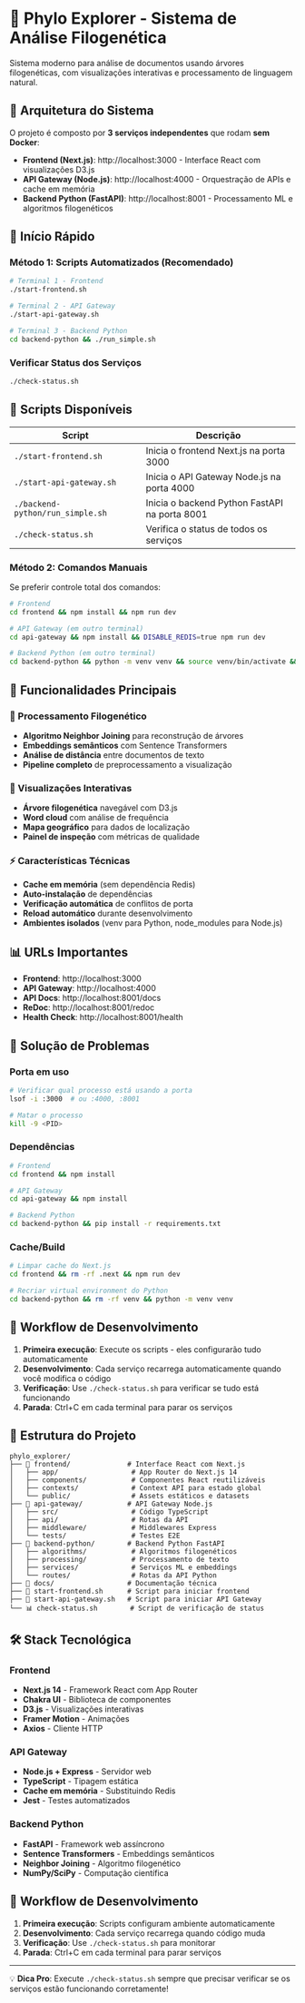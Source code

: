 # 🌳 Phylo Explorer - Sistema de Análise Filogenética

Sistema moderno para análise de documentos usando árvores filogenéticas, com visualizações interativas e processamento de linguagem natural.

## 📍 Arquitetura do Sistema

O projeto é composto por **3 serviços independentes** que rodam **sem Docker**:

- **Frontend (Next.js)**: http://localhost:3000 - Interface React com visualizações D3.js
- **API Gateway (Node.js)**: http://localhost:4000 - Orquestração de APIs e cache em memória
- **Backend Python (FastAPI)**: http://localhost:8001 - Processamento ML e algoritmos filogenéticos

## 🚀 Início Rápido

### Método 1: Scripts Automatizados (Recomendado)

```bash
# Terminal 1 - Frontend
./start-frontend.sh

# Terminal 2 - API Gateway
./start-api-gateway.sh

# Terminal 3 - Backend Python
cd backend-python && ./run_simple.sh
```

### Verificar Status dos Serviços

```bash
./check-status.sh
```

## 📝 Scripts Disponíveis

| Script | Descrição |
|--------|-----------|
| `./start-frontend.sh` | Inicia o frontend Next.js na porta 3000 |
| `./start-api-gateway.sh` | Inicia o API Gateway Node.js na porta 4000 |
| `./backend-python/run_simple.sh` | Inicia o backend Python FastAPI na porta 8001 |
| `./check-status.sh` | Verifica o status de todos os serviços |

### Método 2: Comandos Manuais

Se preferir controle total dos comandos:

```bash
# Frontend
cd frontend && npm install && npm run dev

# API Gateway (em outro terminal)
cd api-gateway && npm install && DISABLE_REDIS=true npm run dev

# Backend Python (em outro terminal)
cd backend-python && python -m venv venv && source venv/bin/activate && pip install -r requirements.txt && uvicorn main:app --reload --host 0.0.0.0 --port 8001
```

## 🔧 Funcionalidades Principais

### 🧬 Processamento Filogenético
- **Algoritmo Neighbor Joining** para reconstrução de árvores
- **Embeddings semânticos** com Sentence Transformers
- **Análise de distância** entre documentos de texto
- **Pipeline completo** de preprocessamento a visualização

### 🎨 Visualizações Interativas
- **Árvore filogenética** navegável com D3.js
- **Word cloud** com análise de frequência
- **Mapa geográfico** para dados de localização
- **Painel de inspeção** com métricas de qualidade

### ⚡ Características Técnicas
- **Cache em memória** (sem dependência Redis)
- **Auto-instalação** de dependências
- **Verificação automática** de conflitos de porta
- **Reload automático** durante desenvolvimento
- **Ambientes isolados** (venv para Python, node_modules para Node.js)

## 📊 URLs Importantes

- **Frontend**: http://localhost:3000
- **API Gateway**: http://localhost:4000
- **API Docs**: http://localhost:8001/docs
- **ReDoc**: http://localhost:8001/redoc
- **Health Check**: http://localhost:8001/health

## 🐛 Solução de Problemas

### Porta em uso
```bash
# Verificar qual processo está usando a porta
lsof -i :3000  # ou :4000, :8001

# Matar o processo
kill -9 <PID>
```

### Dependências
```bash
# Frontend
cd frontend && npm install

# API Gateway
cd api-gateway && npm install

# Backend Python
cd backend-python && pip install -r requirements.txt
```

### Cache/Build
```bash
# Limpar cache do Next.js
cd frontend && rm -rf .next && npm run dev

# Recriar virtual environment do Python
cd backend-python && rm -rf venv && python -m venv venv
```

## 🔄 Workflow de Desenvolvimento

1. **Primeira execução**: Execute os scripts - eles configurarão tudo automaticamente
2. **Desenvolvimento**: Cada serviço recarrega automaticamente quando você modifica o código
3. **Verificação**: Use `./check-status.sh` para verificar se tudo está funcionando
4. **Parada**: Ctrl+C em cada terminal para parar os serviços

## 📂 Estrutura do Projeto

```
phylo_explorer/
├── 📁 frontend/              # Interface React com Next.js
│   ├── app/                  # App Router do Next.js 14
│   ├── components/           # Componentes React reutilizáveis
│   ├── contexts/             # Context API para estado global
│   └── public/               # Assets estáticos e datasets
├── 📁 api-gateway/           # API Gateway Node.js
│   ├── src/                  # Código TypeScript
│   ├── api/                  # Rotas da API
│   ├── middleware/           # Middlewares Express
│   └── tests/                # Testes E2E
├── 📁 backend-python/        # Backend Python FastAPI
│   ├── algorithms/           # Algoritmos filogenéticos
│   ├── processing/           # Processamento de texto
│   ├── services/             # Serviços ML e embeddings
│   └── routes/               # Rotas da API Python
├── 📁 docs/                  # Documentação técnica
├── 🚀 start-frontend.sh      # Script para iniciar frontend
├── 🚀 start-api-gateway.sh   # Script para iniciar API Gateway
└── 📊 check-status.sh        # Script de verificação de status
```

## 🛠️ Stack Tecnológica

### Frontend
- **Next.js 14** - Framework React com App Router
- **Chakra UI** - Biblioteca de componentes
- **D3.js** - Visualizações interativas
- **Framer Motion** - Animações
- **Axios** - Cliente HTTP

### API Gateway
- **Node.js + Express** - Servidor web
- **TypeScript** - Tipagem estática
- **Cache em memória** - Substituindo Redis
- **Jest** - Testes automatizados

### Backend Python
- **FastAPI** - Framework web assíncrono
- **Sentence Transformers** - Embeddings semânticos
- **Neighbor Joining** - Algoritmo filogenético
- **NumPy/SciPy** - Computação científica

## 🔄 Workflow de Desenvolvimento

1. **Primeira execução**: Scripts configuram ambiente automaticamente
2. **Desenvolvimento**: Cada serviço recarrega quando código muda
3. **Verificação**: Use `./check-status.sh` para monitorar
4. **Parada**: Ctrl+C em cada terminal para parar serviços

---

💡 **Dica Pro**: Execute `./check-status.sh` sempre que precisar verificar se os serviços estão funcionando corretamente!